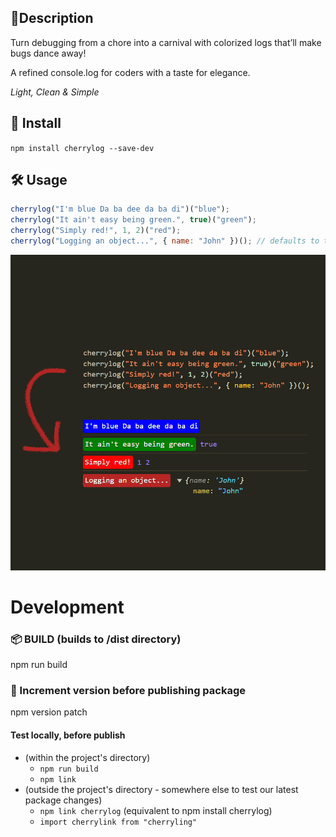 ## 📙Description

Turn debugging from a chore into a carnival with colorized logs that’ll make bugs dance away!

A refined console.log for coders with a taste for elegance.

_Light, Clean & Simple_

## 💾 Install

`npm install cherrylog --save-dev`

## 🛠️ Usage

```js
cherrylog("I'm blue Da ba dee da ba di")("blue");
cherrylog("It ain't easy being green.", true)("green");
cherrylog("Simply red!", 1, 2)("red");
cherrylog("Logging an object...", { name: "John" })(); // defaults to the delicious cherry color
```

![image info](https://raw.githubusercontent.com/JoaoGeraldes/cherrylog/2.0.0/example.jpg?token=GHSAT0AAAAAACQFCSPTZFXVZL7UDO7UT6RGZR7QQTA)

# Development

### 📦 BUILD (builds to /dist directory)

npm run build

### 🔂 Increment version before publishing package

npm version patch

#### Test locally, before publish

- (within the project's directory)
   - `npm run build`
   - `npm link`
- (outside the project's directory - somewhere else to test our latest package changes)
  - `npm link cherrylog` (equivalent to npm install cherrylog)
  - `import cherrylink from "cherryling"`

